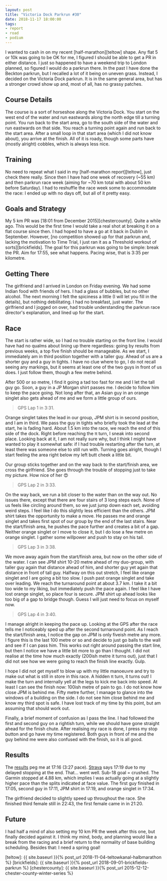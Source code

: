 ```yaml
---
layout: post
title: "Victoria Dock Parkrun #30"
date: 2018-11-17 18:00:00
tags:
- report
- road
- podium
---
```


I wanted to cash in on my recent [half-marathon][teltow] shape. Any flat 5 or
10k was going to be OK for me, I figured I should be able to get a PR in either
distance. I just so happened to have a weekend trip to London planned, so
figured I would do a parkrun there.  In the past I have done the Beckton
parkrun, but I recalled a lot of it being on uneven grass. Instead, I decided
on the Victoria Dock parkrun. It is in the same general area, but has a
stronger crowd show up and, most of all, has no grassy patches.

## Course Details

The course is a sort of horseshoe along the Victoria Dock. You start on the
west end of the water and run eastwards along the north edge till a turning
point. You run back to the start area, go to the south side of the water and
run eastwards on that side. You reach a turning point again and run back to the
start area. After a small loop in that start area (which I did not know about),
you arrive at the finish. All of it is roady, though some parts have (mostly
alright) cobbles, which is always less nice.

## Training

No need to repeat what I said in my [half-marathon report][teltow], just check
there really. Since then I have had one week of recovery (~55 km) and then
parkrun race week (aiming for ~70 km total with about 50 km before Saturday). I
had to reshuffle the race week some to accommodate the race: I ended up with no
days off, but all of it pretty easy.

## Goals and Strategy

My 5 km PR was [18:01 from December 2015][chestercounty]. Quite a while ago.
This would be the first time I would take a real shot at breaking it on a flat
course since then. I had hoped to have a go at it back in Dublin in September.
However, [no competition showed up for that parkrun and, lacking the motivation
to Time Trial, I just ran it as a Threshold workout of sorts][brickfields]. The
goal for this parkrun was going to be simple: break the PR. Aim for 17:55, see
what happens. Pacing wise, that is 3:35 per kilometre.

## Getting There

The girlfriend and I arrived in London on Friday evening. We had some Indian
food with friends of hers. I had a glass of bubbles, but no other alcohol.  The
next morning I felt the spiciness a little (I will let you fill in the
details), but nothing debilitating. I had no breakfast, just water. The
girlfriend and I jogged on over, had trouble understanding the parkrun race
director's explanation, and lined up for the start.

## Race

The start is rather wide, so I had no trouble starting on the front line. I
would have had no qualms about lining up there regardless: going by results
from previous weeks, a top five finish should be manageable. As we start, I
immediately am in third position together with a taller guy. Ahead of us are a
shorter guy and a guy in tights. I have no clue where to go, I do not recall
seeing any markings, but it seems at least one of the two guys in front of us
does. I just follow them, though a few metre behind.

After 500 or so metre, I find it going a tad too fast for me and I let the tall
guy go. Soon, a guy in a JP Morgan shirt passes me. I decide to follow him to
keep the pace going. Not long after that, an Asian guy in an orange singlet
also gets ahead of me and we form a little group of ours.

> GPS Lap 1 in 3:31.

Orange singlet takes the lead in our group, JPM shirt is in second position,
and I am in third. We pass the guy in tights who briefly took the lead at the
start, he is fading hard. About 1.5 km into the race, we reach the end of this
side of the dock. Right before reaching the π turn, I sneak into second place.
Looking back at it, I am not really sure why, but I think I might have wanted
to play it somewhat safe: if I had trouble restarting after the turn, at least
there was someone else to still run with. Turning goes alright, though I start
feeling the area right below my left butt cheek a little bit.

Our group sticks together and on the way back to the start/finish area, we
cross the girlfriend. She goes through the trouble of stopping just to take my
picture. How nice of her 😍

> GPS Lap 2 in 3:33.

On the way back, we run a bit closer to the water than on the way out. No
issues there, except that there are four stairs of 3 long steps each. None of
us feels like circling around them, so we just jump down each set, avoiding
weird steps. I feel like I do this slightly less efficient than the others.
JPM shirt takes the opportunity to make a move. He passes me and orange singlet
and takes first spot of our group by the end of the last stairs. Near the
start/finish area, he pushes the pace further and creates a bit of a gap.
Neither orange singlet or I move to close it, but I do lose a few metre on
orange singlet. I gather some willpower and push to stay on his tail.

> GPS Lap 3 in 3:38.

We move away again from the start/finish area, but now on the other side of the
water. I can see JPM shirt 10-20 metre ahead of my duo-group, with taller guy
again that distance ahead of him, and shorter guy yet again that distance in
front of tall guy. Halfway on this out stretch, I feel like orange singlet and
I are going a bit too slow. I push past orange singlet and take over leading.
We reach the turnaround point at about 3.7 km. I take it a bit too wide to my
liking, but immediately push the pace again. I feel like I have lost orange
singlet, so place four is secure. JPM shirt up ahead looks like too big of a
gap to bridge though. Guess I will just need to focus on myself now.

> GPS Lap 4 in 3:40.

I manage alright in keeping the pace up. Looking at the GPS after the race
tells me I noticeably sped up after the second turnaround point.  As I reach
the start/finish area, I notice the gap on JPM is only fiveish metre any more.
I figure this is the last 100 metre or so and decide to just go balls to the
wall and see if I can pass him. This works out right around passing the start
line, but then I notice we have a little bit more to go than I thought. I did
not realise at the time how much exactly (200ish metre it turns out), just that
I did not see how we were going to reach the finish line exactly. Gulp.

I hope I did not get myself to blow up with my little manoeuvre and try to make
out what is still in store in this race. A hidden π turn, it turns out! I make
the turn and internally yell at the legs to kick me back into speed. At least I
can see the finish now: 100ish metre of pain to go. I do not know how close JPM
is behind me. Fifty metre further, I manage to glance into the windows of a
building on the side.  I do not see him close behind me and know my third spot
is safe. I have lost track of my time by this point, but am assuming that
should work out.

Finally, a brief moment of confusion as I pass the line. I had followed the
first and second guy on a rightish turn, while we should have gone straight
ahead for the finish chute. After realising my race is done, I press my stop
button and go have my time registered. Both guys in front of me and the guy
behind me were also confused with the finish, so it is all good.

## Results

The [results] peg me at 17:16 (3:27 pace). [Strava] says 17:19 due to my
delayed stopping at the end. That… went well. Sub-18 goal = crushed. The Garmin
stopped at 4.88 km, which implies I was actually going at a slightly higher
pace than the splits indicated at face value. The first guy finished in 17:05,
second guy in 17:11, JPM shirt in 17:19, and orange singlet in 17:34.

The girlfriend decided to slightly speed up throughout the race. She finished
third female still in 22:43, the first female came in in 21:20.

## Future

I had half a mind of also setting my 10 km PR the week after this one, but
finally decided against it. I think my mind, body, and planning would like a
break from the racing and a brief return to the normality of base building
scheduling. Besides that: I need a spring goal!

[strava]: https://www.strava.com/activities/1969117011
[results]: https://www.parkrun.org.uk/victoriadock/results/weeklyresults/?runSeqNumber=30
[teltow]: {{ site.baseurl }}{% post_url 2018-11-04-teltowkanal-halbmarathon %}
[brickfields]: {{ site.baseurl }}{% post_url 2018-09-01-brickfields-parkrun %}
[chestercounty]: {{ site.baseurl }}{% post_url 2015-12-12-chester-county-winter-series %}
